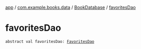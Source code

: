 [app](../../index.md) / [com.example.books.data](../index.md) / [BookDatabase](index.md) / [favoritesDao](./favorites-dao.md)

# favoritesDao

`abstract val favoritesDao: `[`FavoritesDao`](../../com.example.books.data.favorites/-favorites-dao/index.md)